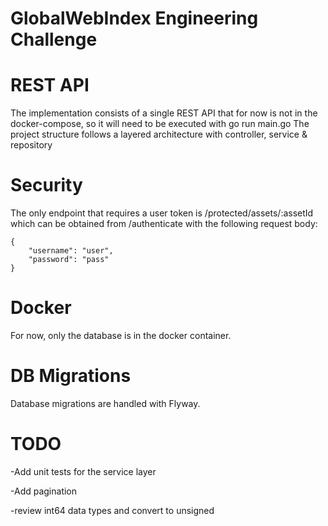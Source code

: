 # GlobalWebIndex Engineering Challenge

# REST API
The implementation consists of a single REST API that for now is not in the docker-compose,
so it will need to be executed with go run main.go
The project structure follows a layered architecture with controller, service & repository

# Security
The only endpoint that requires a user token is /protected/assets/:assetId
which can be obtained from /authenticate with the following request body:
```
{
    "username": "user",
    "password": "pass"
}
```

# Docker
For now, only the database is in the docker container.

# DB Migrations
Database migrations are handled with Flyway.

# TODO 
-Add unit tests for the service layer

-Add pagination

-review int64 data types and convert to unsigned
